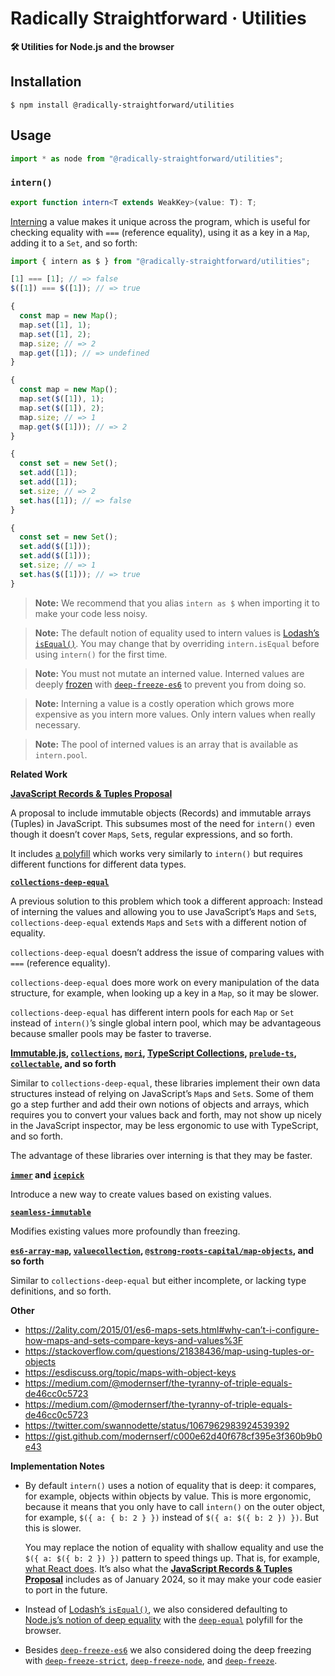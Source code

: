 # Radically Straightforward · Utilities

**🛠️ Utilities for Node.js and the browser**

## Installation

```console
$ npm install @radically-straightforward/utilities
```

## Usage

```typescript
import * as node from "@radically-straightforward/utilities";
```

<!-- DOCUMENTATION START: ./source/index.mts -->

### `intern()`

```typescript
export function intern<T extends WeakKey>(value: T): T;
```

[Interning](<https://en.wikipedia.org/wiki/Interning_(computer_science)>) a value makes it unique across the program, which is useful for checking equality with `===` (reference equality), using it as a key in a `Map`, adding it to a `Set`, and so forth:

```javascript
import { intern as $ } from "@radically-straightforward/utilities";

[1] === [1]; // => false
$([1]) === $([1]); // => true

{
  const map = new Map();
  map.set([1], 1);
  map.set([1], 2);
  map.size; // => 2
  map.get([1]); // => undefined
}

{
  const map = new Map();
  map.set($([1]), 1);
  map.set($([1]), 2);
  map.size; // => 1
  map.get($([1])); // => 2
}

{
  const set = new Set();
  set.add([1]);
  set.add([1]);
  set.size; // => 2
  set.has([1]); // => false
}

{
  const set = new Set();
  set.add($([1]));
  set.add($([1]));
  set.size; // => 1
  set.has($([1])); // => true
}
```

> **Note:** We recommend that you alias `intern as $` when importing it to make your code less noisy.

> **Note:** The default notion of equality used to intern values is [Lodash’s `isEqual()`](https://lodash.com/docs/4.17.15#isEqual). You may change that by overriding `intern.isEqual` before using `intern()` for the first time.

> **Note:** You must not mutate an interned value. Interned values are deeply [frozen](https://developer.mozilla.org/en-US/docs/Web/JavaScript/Reference/Global_Objects/Object/freeze) with [`deep-freeze-es6`](https://npm.im/deep-freeze-es6) to prevent you from doing so.

> **Note:** Interning a value is a costly operation which grows more expensive as you intern more values. Only intern values when really necessary.

> **Note:** The pool of interned values is an array that is available as `intern.pool`.

**Related Work**

**[JavaScript Records & Tuples Proposal](https://github.com/tc39/proposal-record-tuple)**

A proposal to include immutable objects (Records) and immutable arrays (Tuples) in JavaScript. This subsumes most of the need for `intern()` even though it doesn’t cover `Map`s, `Set`s, regular expressions, and so forth.

It includes [a polyfill](https://github.com/bloomberg/record-tuple-polyfill) which works very similarly to `intern()` but requires different functions for different data types.

**[`collections-deep-equal`](https://npm.im/collections-deep-equal)**

A previous solution to this problem which took a different approach: Instead of interning the values and allowing you to use JavaScript’s `Map`s and `Set`s, `collections-deep-equal` extends `Map`s and `Set`s with a different notion of equality.

`collections-deep-equal` doesn’t address the issue of comparing values with `===` (reference equality).

`collections-deep-equal` does more work on every manipulation of the data structure, for example, when looking up a key in a `Map`, so it may be slower.

`collections-deep-equal` has different intern pools for each `Map` or `Set` instead of `intern()`’s single global intern pool, which may be advantageous because smaller pools may be faster to traverse.

**[Immutable.js](https://npm.im/immutable), [`collections`](https://npm.im/collections), [`mori`](https://npm.im/mori), [TypeScript Collections](https://npm.im/typescript-collections), [`prelude-ts`](https://npm.im/prelude-ts), [`collectable`](https://npm.im/collectable), and so forth**

Similar to `collections-deep-equal`, these libraries implement their own data structures instead of relying on JavaScript’s `Map`s and `Set`s. Some of them go a step further and add their own notions of objects and arrays, which requires you to convert your values back and forth, may not show up nicely in the JavaScript inspector, may be less ergonomic to use with TypeScript, and so forth.

The advantage of these libraries over interning is that they may be faster.

**[`immer`](https://npm.im/immer) and [`icepick`](https://npm.im/icepick)**

Introduce a new way to create values based on existing values.

**[`seamless-immutable`](https://npm.im/seamless-immutable)**

Modifies existing values more profoundly than freezing.

**[`es6-array-map`](https://npm.im/es6-array-map), [`valuecollection`](https://npm.im/valuecollection), [`@strong-roots-capital/map-objects`](https://npm.im/@strong-roots-capital/map-objects), and so forth**

Similar to `collections-deep-equal` but either incomplete, or lacking type definitions, and so forth.

**Other**

- <https://2ality.com/2015/01/es6-maps-sets.html#why-can’t-i-configure-how-maps-and-sets-compare-keys-and-values%3F>
- <https://stackoverflow.com/questions/21838436/map-using-tuples-or-objects>
- <https://esdiscuss.org/topic/maps-with-object-keys>
- <https://medium.com/@modernserf/the-tyranny-of-triple-equals-de46cc0c5723>
- <https://medium.com/@modernserf/the-tyranny-of-triple-equals-de46cc0c5723>
- <https://twitter.com/swannodette/status/1067962983924539392>
- <https://gist.github.com/modernserf/c000e62d40f678cf395e3f360b9b0e43>

**Implementation Notes**

- By default `intern()` uses a notion of equality that is deep: it compares, for example, objects within objects by value. This is more ergonomic, because it means that you only have to call `intern()` on the outer object, for example, `$({ a: { b: 2 } })` instead of `$({ a: $({ b: 2 }) })`. But this is slower.

  You may replace the notion of equality with shallow equality and use the `$({ a: $({ b: 2 }) })` pattern to speed things up. That is, for example, [what React does](https://legacy.reactjs.org/docs/react-api.html#reactpurecomponent). It’s also what the [**JavaScript Records & Tuples Proposal**](https://github.com/tc39/proposal-record-tuple) includes as of January 2024, so it may make your code easier to port in the future.

- Instead of [Lodash’s `isEqual()`](https://lodash.com/docs/4.17.15#isEqual), we also considered defaulting to [Node.js’s notion of deep equality](https://nodejs.org/dist/latest-v21.x/docs/api/util.html#utilisdeepstrictequalval1-val2) with the [`deep-equal`](https://npm.im/package/deep-equal) polyfill for the browser.

- Besides [`deep-freeze-es6`](https://npm.im/deep-freeze-es6) we also considered doing the deep freezing with [`deep-freeze-strict`](https://npm.im/deep-freeze-strict), [`deep-freeze-node`](https://npm.im/deep-freeze-node), and [`deep-freeze`](https://npm.im/deep-freeze).

<!-- DOCUMENTATION END: ./source/index.mts -->
